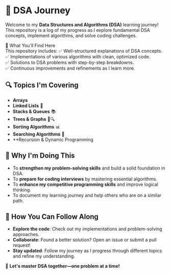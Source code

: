 # 🚀 DSA Journey  

Welcome to my **Data Structures and Algorithms (DSA)** learning journey! This repository is a log of my progress as I explore fundamental DSA concepts, implement algorithms, and solve coding challenges.

📌 What You'll Find Here  
This repository includes: 
✅ Well-structured explanations of DSA concepts.  
✅ Implementations of various algorithms with clean, optimized code.  
✅ Solutions to DSA problems with step-by-step breakdowns.  
✅ Continuous improvements and refinements as I learn more.  

## 🔍 Topics I'm Covering  
- **Arrays**
- **Linked Lists** 🔗  
- **Stacks & Queues** 📚  
- **Trees & Graphs** 🌳🔍  
- **Sorting Algorithms** 📊  
- **Searching Algorithms** 🔎  
- **Recursion & Dynamic Programming 

## 🎯 Why I'm Doing This  
- To **strengthen my problem-solving skills** and build a solid foundation in DSA.  
- To **prepare for coding interviews** by mastering essential algorithms.  
- To **enhance my competitive programming skills** and improve logical thinking.  
- To document my learning journey and help others who are on a similar path.  

## 🤝 How You Can Follow Along  
- **Explore the code**: Check out my implementations and problem-solving approaches.  
- **Collaborate**: Found a better solution? Open an issue or submit a pull request!  
- **Stay updated**: Follow my journey as I progress through different topics and refine my understanding.  

🚀 **Let's master DSA together—one problem at a time!**
